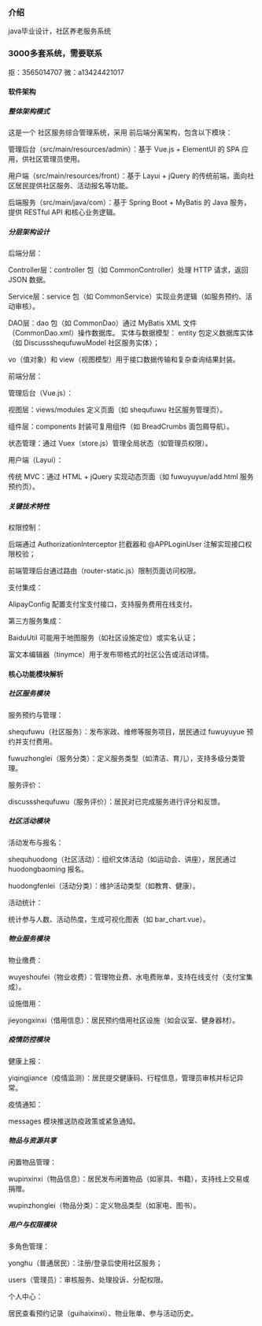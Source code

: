 ### 介绍
java毕业设计，社区养老服务系统
### 3000多套系统，需要联系
抠：3565014707 微：a13424421017

#### 软件架构
##### 整体架构模式
这是一个 社区服务综合管理系统，采用 前后端分离架构，包含以下模块：

管理后台（src/main/resources/admin）：基于 Vue.js + ElementUI 的 SPA 应用，供社区管理员使用。

用户端（src/main/resources/front）：基于 Layui + jQuery 的传统前端，面向社区居民提供社区服务、活动报名等功能。

后端服务（src/main/java/com）：基于 Spring Boot + MyBatis 的 Java 服务，提供 RESTful API 和核心业务逻辑。
##### 分层架构设计
后端分层：

Controller层：controller 包（如 CommonController）处理 HTTP 请求，返回 JSON 数据。

Service层：service 包（如 CommonService）实现业务逻辑（如服务预约、活动审核）。

DAO层：dao 包（如 CommonDao）通过 MyBatis XML 文件（CommonDao.xml）操作数据库。
实体与数据模型：
entity 包定义数据库实体（如 DiscussshequfuwuModel 社区服务实体）；

vo（值对象）和 view（视图模型）用于接口数据传输和复杂查询结果封装。

前端分层：

管理后台（Vue.js）：

视图层：views/modules 定义页面（如 shequfuwu 社区服务管理页）。

组件层：components 封装可复用组件（如 BreadCrumbs 面包屑导航）。

状态管理：通过 Vuex（store.js）管理全局状态（如管理员权限）。

用户端（Layui）：

传统 MVC：通过 HTML + jQuery 实现动态页面（如 fuwuyuyue/add.html 服务预约页）。
##### 关键技术特性
权限控制：

后端通过 AuthorizationInterceptor 拦截器和 @APPLoginUser 注解实现接口权限校验；

前端管理后台通过路由（router-static.js）限制页面访问权限。

支付集成：

AlipayConfig 配置支付宝支付接口，支持服务费用在线支付。

第三方服务集成：

BaiduUtil 可能用于地图服务（如社区设施定位）或实名认证；

富文本编辑器（tinymce）用于发布带格式的社区公告或活动详情。
#### 核心功能模块解析
##### 社区服务模块
服务预约与管理：

shequfuwu（社区服务）：发布家政、维修等服务项目，居民通过 fuwuyuyue 预约并支付费用。

fuwuzhonglei（服务分类）：定义服务类型（如清洁、育儿），支持多级分类管理。

服务评价：

discussshequfuwu（服务评价）：居民对已完成服务进行评分和反馈。

##### 社区活动模块
活动发布与报名：

shequhuodong（社区活动）：组织文体活动（如运动会、讲座），居民通过 huodongbaoming 报名。

huodongfenlei（活动分类）：维护活动类型（如教育、健康）。

活动统计：

统计参与人数、活动热度，生成可视化图表（如 bar_chart.vue）。
##### 物业服务模块
物业缴费：

wuyeshoufei（物业收费）：管理物业费、水电费账单，支持在线支付（支付宝集成）。

设施借用：

jieyongxinxi（借用信息）：居民预约借用社区设施（如会议室、健身器材）。

##### 疫情防控模块
健康上报：

yiqingjiance（疫情监测）：居民提交健康码、行程信息，管理员审核并标记异常。

疫情通知：

messages 模块推送防疫政策或紧急通知。

##### 物品与资源共享
闲置物品管理：

wupinxinxi（物品信息）：居民发布闲置物品（如家具、书籍），支持线上交易或捐赠。

wupinzhonglei（物品分类）：定义物品类型（如家电、图书）。

##### 用户与权限模块
多角色管理：

yonghu（普通居民）：注册/登录后使用社区服务；

users（管理员）：审核服务、处理投诉、分配权限。

个人中心：

居民查看预约记录（guihaixinxi）、物业账单、参与活动历史。
